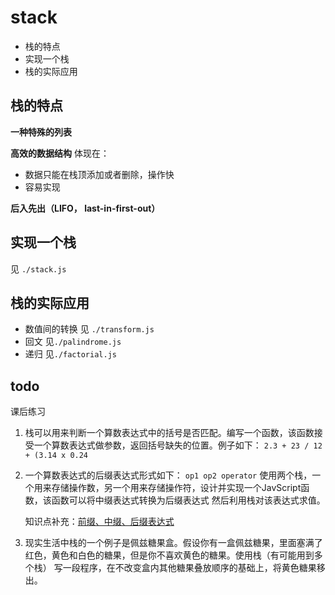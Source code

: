# stack
- 栈的特点
- 实现一个栈
- 栈的实际应用

## 栈的特点
**一种特殊的列表**

**高效的数据结构**
体现在：
- 数据只能在栈顶添加或者删除，操作快
- 容易实现

**后入先出（LIFO， last-in-first-out）**

## 实现一个栈
见 `./stack.js`

## 栈的实际应用
- 数值间的转换
见 `./transform.js`
- 回文
见`./palindrome.js`
- 递归
见`./factorial.js`

## todo
课后练习
1. 栈可以用来判断一个算数表达式中的括号是否匹配。编写一个函数，该函数接受一个算数表达式做参数，返回括号缺失的位置。例子如下：
`2.3 + 23 / 12 + (3.14 x 0.24`

2. 一个算数表达式的后缀表达式形式如下：
`op1 op2 operator` 使用两个栈，一个用来存储操作数，另一个用来存储操作符，设计并实现一个JavScript函数，该函数可以将中缀表达式转换为后缀表达式
然后利用栈对该表达式求值。

    知识点补充：[前缀、中缀、后缀表达式](http://blog.csdn.net/antineutrino/article/details/6763722)

3. 现实生活中栈的一个例子是佩兹糖果盒。假设你有一盒佩兹糖果，里面塞满了红色，黄色和白色的糖果，但是你不喜欢黄色的糖果。使用栈（有可能用到多个栈）
写一段程序，在不改变盒内其他糖果叠放顺序的基础上，将黄色糖果移出。
